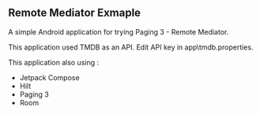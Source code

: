 Remote Mediator Exmaple
---
A simple Android application for trying Paging 3 - Remote Mediator.

This application used TMDB as an API. Edit API key in app\tmdb.properties.

This application also using :
- Jetpack Compose
- Hilt
- Paging 3
- Room
